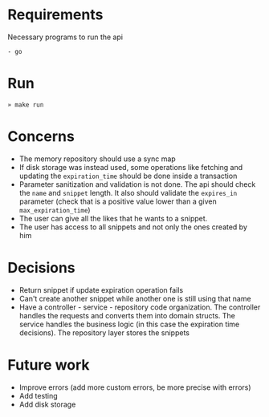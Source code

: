# Requirements

Necessary programs to run the api

```
- go
```

# Run

```
» make run
```

# Concerns

- The memory repository should use a sync map
- If disk storage was instead used, some operations like fetching and updating the `expiration_time` should be done inside a
  transaction
- Parameter sanitization and validation is not done. The api should check the `name` and `snippet` length. It also
  should validate the `expires_in` parameter (check that is a positive value lower than a given `max_expiration_time`)
- The user can give all the likes that he wants to a snippet.
- The user has access to all snippets and not only the ones created by him

# Decisions

- Return snippet if update expiration operation fails
- Can't create another snippet while another one is still using that name
- Have a controller - service - repository code organization. The controller handles the requests and converts them into
  domain structs. The service handles the business logic (in this case the expiration time decisions). The repository
  layer stores the snippets

# Future work

- Improve errors (add more custom errors, be more precise with errors)
- Add testing
- Add disk storage